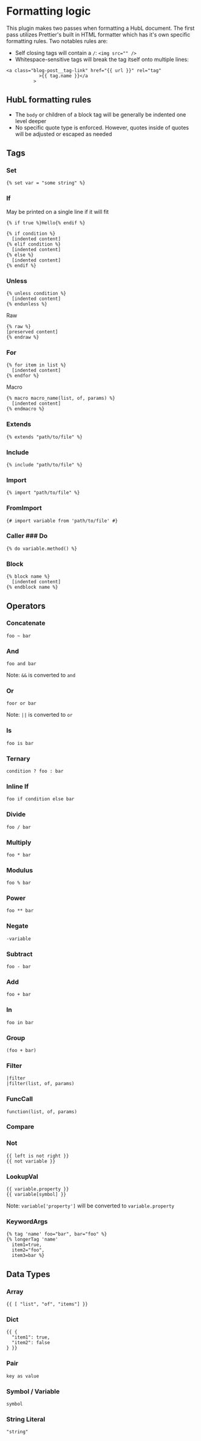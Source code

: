 # Formatting logic

This plugin makes two passes when formatting a HubL document. The first pass utilizes Prettier's built in HTML formatter which has it's own specific formatting rules. Two notables rules are:

- Self closing tags will contain a `/`: `<img src="" />`
- Whitespace-sensitive tags will break the tag itself onto multiple lines:

```
<a class="blog-post__tag-link" href="{{ url }}" rel="tag"
            >{{ tag.name }}</a
          >
```

## HubL formatting rules

- The `body` or children of a block tag will be generally be indented one level deeper
- No specific quote type is enforced. However, quotes inside of quotes will be adjusted or escaped as needed

## Tags

### Set

```
{% set var = "some string" %}
```

### If

May be printed on a single line if it will fit

```
{% if true %}Hello{% endif %}
```

```
{% if condition %}
  [indented content]
{% elif condition %}
  [indented content]
{% else %}
  [indented content]
{% endif %}
```

### Unless

```
{% unless condition %}
  [indented content]
{% endunless %}
```

Raw

```
{% raw %}
[preserved content]
{% endraw %}
```

### For

```
{% for item in list %}
  [indented content]
{% endfor %}
```

Macro

```
{% macro macro_name(list, of, params) %}
  [indented content]
{% endmacro %}
```

### Extends

```
{% extends "path/to/file" %}
```

### Include

```
{% include "path/to/file" %}
```

### Import

```
{% import "path/to/file" %}
```

### FromImport

```
{# import variable from 'path/to/file' #}
```

### Caller ### Do

```
{% do variable.method() %}
```

### Block

```
{% block name %}
  [indented content]
{% endblock name %}
```

## Operators

### Concatenate

```
foo ~ bar
```

### And

```
foo and bar
```

Note: `&&` is converted to `and`

### Or

```
foor or bar
```

Note: `||` is converted to `or`

### Is

```
foo is bar
```

### Ternary

```
condition ? foo : bar
```

### Inline If

```
foo if condition else bar
```

### Divide

```
foo / bar
```

### Multiply

```
foo * bar
```

### Modulus

```
foo % bar
```

### Power

```
foo ** bar
```

### Negate

```
-variable
```

### Subtract

```
foo - bar
```

### Add

```
foo + bar
```

### In

```
foo in bar
```

### Group

```
(foo + bar)
```

### Filter

```
|filter
|filter(list, of, params)
```

### FuncCall

```
function(list, of, params)
```

### Compare

### Not

```
{{ left is not right }}
{{ not variable }}
```

### LookupVal

```
{{ variable.property }}
{{ variable[symbol] }}
```

Note: `variable['property']` will be converted to `variable.property`

### KeywordArgs

```
{% tag 'name' foo="bar", bar="foo" %}
{% longerTag 'name'
  item1=true,
  item2="foo",
  item3=bar %}
```

## Data Types

### Array

```
{{ [ "list", "of", "items"] }}
```

### Dict

```
{{ {
  "item1": true,
  "item2": false
} }}
```

### Pair

```
key as value
```

### Symbol / Variable

```
symbol
```

### String Literal

```
"string"
```
